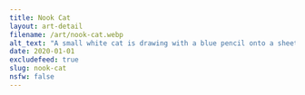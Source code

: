 ```yaml
---
title: Nook Cat
layout: art-detail
filename: /art/nook-cat.webp
alt_text: "A small white cat is drawing with a blue pencil onto a sheet of paper."
date: 2020-01-01
excludefeed: true
slug: nook-cat
nsfw: false
---
```

